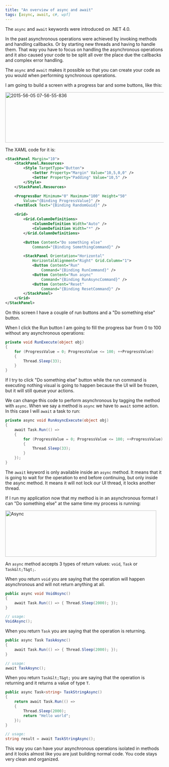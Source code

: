 ```yaml
---
title: "An overview of async and await"
tags: [async, await, c#, wpf]
---
```


The `async` and `await` keywords were introduced on .NET 4.0.

In the past asynchronous operations were achieved by invoking methods and handling callbacks. Or by starting new threads and having to handle them. That way you have to focus on handling the asynchronous operations and it also caused your code to be split all over the place due the callbacks and complex error handling.

The `async` and `await` makes it possible so that you can create your code as you would when performing synchronous operations.
<!--more-->

I am going to build a screen with a progress bar and some buttons, like this:

<a href="https://brunolm.files.wordpress.com/2015/03/2015-56-05-07-56-55-836.png"><img src="https://brunolm.files.wordpress.com/2015/03/2015-56-05-07-56-55-836.png" alt="2015-56-05 07-56-55-836" width="525" height="160" class="alignnone size-full wp-image-123" /></a>

The XAML code for it is:

```xml
<StackPanel Margin="10">
    <StackPanel.Resources>
        <Style TargetType="Button">
            <Setter Property="Margin" Value="10,5,0,0" />
            <Setter Property="Padding" Value="10,5" />
        </Style>
    </StackPanel.Resources>

    <ProgressBar Minimum="0" Maximum="100" Height="50"
        Value="{Binding ProgressValue}" />
    <TextBlock Text="{Binding RandomGuid}" />

    <Grid>
        <Grid.ColumnDefinitions>
            <ColumnDefinition Width="Auto" />
            <ColumnDefinition Width="*" />
        </Grid.ColumnDefinitions>

        <Button Content="Do something else"
            Command="{Binding SomethingCommand}" />

        <StackPanel Orientation="Horizontal"
            HorizontalAlignment="Right" Grid.Column="1">
            <Button Content="Run"
                Command="{Binding RunCommand}" />
            <Button Content="Run async"
                Command="{Binding RunAsyncCommand}" />
            <Button Content="Reset"
                Command="{Binding ResetCommand}" />
        </StackPanel>
    </Grid>
</StackPanel>
```

On this screen I have a couple of run buttons and a "Do something else" button.

When I click the Run button I am going to fill the progress bar from 0 to 100 without any asynchronous operations:

```csharp
private void RunExecute(object obj)
{
    for (ProgressValue = 0; ProgressValue <= 100; ++ProgressValue)
    {
        Thread.Sleep(33);
    }
}
```

If I try to click "Do something else" button while the run command is executing nothing visual is going to happen because the UI will be frozen, but it will still queue your actions.

We can change this code to perform asynchronous by tagging the method with `async`. When we say a method is `async` we have to `await` some action. In this case I will `await` a task to run:

```csharp
private async void RunAsyncExecute(object obj)
{
    await Task.Run(() =>
    {
        for (ProgressValue = 0; ProgressValue <= 100; ++ProgressValue)
        {
            Thread.Sleep(33);
        }
    });
}
```

The `await` keyword is only available inside an `async` method. It means that it is going to wait for the operation to end before continuing, but only inside the async method. It means it will not lock our UI thread, it locks another thread.

If I run my application now that my method is in an asynchronous format I can "Do something else" at the same time my process is running:

<a href="https://brunolm.files.wordpress.com/2015/03/async2.gif"><img src="https://brunolm.files.wordpress.com/2015/03/async2.gif" alt="Async" width="480" height="147" class="alignnone size-full wp-image-127" /></a>

An `async` method accepts 3 types of return values: `void`, `Task` or `Task&lt;T&gt;`.

When you return `void` you are saying that the operation will happen asynchronous and will not return anything at all.

```csharp
public async void VoidAsync()
{
    await Task.Run(() => { Thread.Sleep(2000); });
}

// usage:
VoidAsync();
```

When you return `Task` you are saying that the operation is returning.

```csharp
public async Task TaskAsync()
{
    await Task.Run(() => { Thread.Sleep(2000); });
}

// usage:
await TaskAsync();
```

When you return `Task&lt;T&gt;` you are saying that the operation is returning and it returns a value of type `T`.

```csharp
public async Task<string> TaskStringAsync()
{
    return await Task.Run(() =>
    {
        Thread.Sleep(2000);
        return "Hello world";
    });
}

// usage:
string result = await TaskStringAsync();
```

This way you can have your asynchronous operations isolated in methods and it looks almost like you are just building normal code. You code stays very clean and organized.
